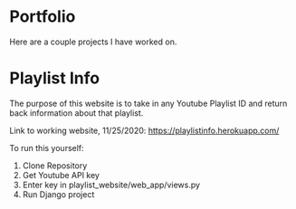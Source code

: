 # Portfolio

Here are a couple projects I have worked on.

# Playlist Info 

The purpose of this website is to take in any Youtube Playlist ID and return back information about that playlist.

Link to working website, 11/25/2020:
https://playlistinfo.herokuapp.com/


To run this yourself:
1. Clone Repository
2. Get Youtube API key
3. Enter key in playlist_website/web_app/views.py
4. Run Django project

